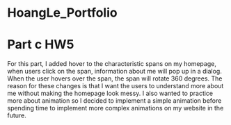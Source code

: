 # HoangLe_Portfolio

# Part c HW5

For this part, I added hover to the characteristic spans on my homepage, when users click on the span, information about me will pop up in a dialog. When the user hovers over the span, the span will rotate 360 degrees. The reason for these changes is that I want the users to understand more about me without making the homepage look messy. I also wanted to practice more about animation so I decided to implement a simple animation before spending time to implement more complex animations on my website in the future. 
